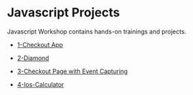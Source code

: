 # Javascript Projects

Javascript Workshop contains hands-on trainings and projects.

- [1-Checkout App](./1-Checkout_page/README.md)

- [2-Diamond](./2-Diamond/README.md)

- [3-Checkout Page with Event Capturing](./3-Checkout_page_with_event_capturing/README.md)

- [4-Ios-Calculator](./4-Ios-Calculator/README.md)



